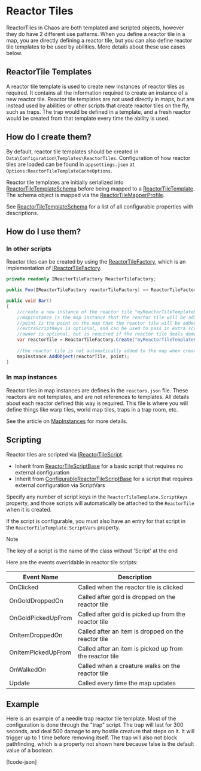 # Reactor Tiles

ReactorTiles in Chaos are both templated and scripted objects, however they do have 2 different use patterns. When you
define a reactor tile in a map, you are directly defining a reactor tile, but you can also define reactor tile templates
to be used by abilities. More details about these use cases below.

## ReactorTile Templates

A reactor tile template is used to create new instances of reactor tiles as required. It contains all the information
required to create an instance of a new reactor tile. Reactor tile templates are not used directly in maps, but are
instead used by abilities or other scripts that create reactor tiles on the fly, such as traps. The trap would be
defined in a template, and a fresh reactor would be created from that template every time the ability is used.

## How do I create them?

By default, reactor tile templates should be created in `Data\Configuration\Templates\ReactorTiles`. Configuration of
how reactor tiles are loaded can be found in `appsettings.json` at `Options:ReactorTileTemplateCacheOptions`.

Reactor tile templates are initially serialized
into [ReactorTileTemplateSchema](<xref:Chaos.Schemas.Templates.ReactorTileTemplateSchema>) before being mapped to
a [ReactorTileTemplate](<xref:Chaos.Models.Templates.ReactorTileTemplate>). The schema object is mapped via
the [ReactorTileMapperProfile](<xref:Chaos.Services.MapperProfiles.ReactorTileMapperProfile>).

See [ReactorTileTemplateSchema](<xref:Chaos.Schemas.Templates.ReactorTileTemplateSchema>) for a list of all configurable
properties with descriptions.

## How do I use them?

### In other scripts

Reactor tiles can be created by using the [ReactorTileFactory](<xref:Chaos.Services.Factories.ReactorTileFactory>),
which is an implementation of [IReactorTileFactory](<xref:Chaos.Services.Factories.Abstractions.IReactorTileFactory>).

```cs
private readonly IReactorTileFactory ReactorTileFactory;

public Foo(IReactorTileFactory reactorTileFactory) => ReactorTileFactory = reactorTileFactory;

public void Bar()
{
    //create a new instance of the reactor tile "myReactorTileTemplateKey"
    //mapInstance is the map instance that the reactor tile will be added to
    //point is the point on the map that the reactor tile will be added to
    //extraScriptKeys is optional, and can be used to pass in extra script keys that are not part of the templated reactor tile
    //owner is optional, but is required if the reactor tile deals damage
    var reactorTile = ReactorTileFactory.Create("myReactorTileTemplateKey", mapInstance, point, extraScriptKeys, creatureOwner);
    
    //the reactor tile is not automatically added to the map when created, so you must do so yourself
    mapInstance.AddObject(reactorTile, point);
}
```

### In map instances

Reactor tiles in map instances are defines in the `reactors.json` file. These reactors are not templates, and are not
references to templates. All details about each reactor defined this way is required. This file is where you will define
things like warp tiles, world map tiles, traps in a trap room, etc.

See the article on [MapInstances](Maps.md) for more details.

## Scripting

Reactor tiles are scripted
via [IReactorTileScript](<xref:Chaos.Scripting.ReactorTileScripts.Abstractions.IReactorTileScript>).

- Inherit from [ReactorTileScriptBase](<xref:Chaos.Scripting.ReactorTileScripts.Abstractions.ReactorTileScriptBase>) for
  a
  basic script that requires no external configuration
- Inherit
  from [ConfigurableReactorTileScriptBase](<xref:Chaos.Scripting.ReactorTileScripts.Abstractions.ConfigurableReactorTileScriptBase>)
  for a script that requires external configuration via ScriptVars

Specify any number of script keys in the `ReactorTileTemplate.ScriptKeys` property, and those scripts will automatically
be
attached to the `ReactorTile` when it is created.

If the script is configurable, you must also have an entry for that script in the `ReactorTileTemplate.ScriptVars`
property.

> [!NOTE]
> The key of a script is the name of the class without 'Script' at the end

Here are the events overridable in reactor tile scripts:

| Event Name         | Description                                             |
|--------------------|---------------------------------------------------------|
| OnClicked          | Called when the reactor tile is clicked                 |
| OnGoldDroppedOn    | Called after gold is dropped on the reactor tile        |
| OnGoldPickedUpFrom | Called after gold is picked up from the reactor tile    |
| OnItemDroppedOn    | Called after an item is dropped on the reactor tile     |
| OnItemPickedUpFrom | Called after an item is picked up from the reactor tile |
| OnWalkedOn         | Called when a creature walks on the reactor tile        |
| Update             | Called every time the map updates                       |

## Example

Here is an example of a needle trap reactor tile template. Most of the configuration is done through the "trap" script.
The trap will last for 300 seconds, and deal 500 damage to any hostile creature that steps on it. It will trigger up to
1 time before removing itself. The trap will also not block pathfinding, which is a property not shown here because
false is the default value of a boolean.

[!code-json[](../../Data/Configuration/Templates/ReactorTiles/needle_trap.json)]